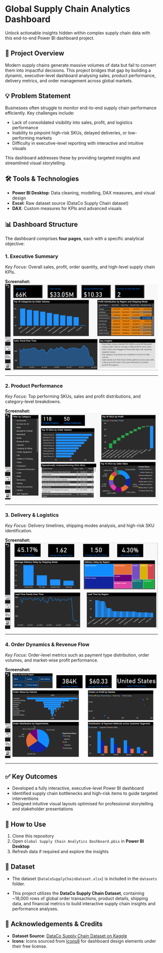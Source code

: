 # Global Supply Chain Analytics Dashboard

Unlock actionable insights hidden within complex supply chain data with this end-to-end Power BI dashboard project.

## 📌 Project Overview

Modern supply chains generate massive volumes of data but fail to convert them into impactful decisions. This project bridges that gap by building a dynamic, executive-level dashboard analysing sales, product performance, delivery metrics, and order management across global markets.

## 💡 Problem Statement

Businesses often struggle to monitor end-to-end supply chain performance efficiently. Key challenges include:

- Lack of consolidated visibility into sales, profit, and logistics performance  
- Inability to pinpoint high-risk SKUs, delayed deliveries, or low-performing markets  
- Difficulty in executive-level reporting with interactive and intuitive visuals

This dashboard addresses these by providing targeted insights and streamlined visual storytelling.

## 🛠️ Tools & Technologies

- **Power BI Desktop**: Data cleaning, modelling, DAX measures, and visual design  
- **Excel**: Raw dataset source (DataCo Supply Chain dataset)  
- **DAX**: Custom measures for KPIs and advanced visuals

## 📊 Dashboard Structure

The dashboard comprises **four pages**, each with a specific analytical objective:

### 1. Executive Summary

_Key Focus_: Overall sales, profit, order quantity, and high-level supply chain KPIs.

**Screenshot:**  
![Executive Summary](images/executive_summary.png)

---

### 2. Product Performance

_Key Focus_: Top performing SKUs, sales and profit distributions, and category-level breakdowns.

**Screenshot:**  
![Product Performance](images/product_performance.png)

---

### 3. Delivery & Logistics

_Key Focus_: Delivery timelines, shipping modes analysis, and high-risk SKU identification.

**Screenshot:**  
![Delivery & Logistics](images/delivery_logistics.png)

---

### 4. Order Dynamics & Revenue Flow

_Key Focus_: Order-level metrics such as payment type distribution, order volumes, and market-wise profit performance.

**Screenshot:**  
![Order Management](images/order_revenue.png)

---

## ✅ Key Outcomes

- Developed a fully interactive, executive-level Power BI dashboard  
- Identified supply chain bottlenecks and high-risk items to guide targeted interventions  
- Designed intuitive visual layouts optimised for professional storytelling and stakeholder presentations

## 🚀 How to Use

1. Clone this repository  
2. Open `Global Supply Chain Analytics Dashboard.pbix` in **Power BI Desktop**  
3. Refresh data if required and explore the insights

## 📁 Dataset

- The dataset (`DataCoSupplyChainDataset.xlsx`) is included in the `datasets` folder.

- This project utilizes the **DataCo Supply Chain Dataset**, containing ~18,000 rows of global order transactions, product details, shipping data, and financial metrics to build interactive supply chain insights and performance analyses.

## 🤝 Acknowledgements & Credits

- **Dataset Source**: [DataCo Supply Chain Dataset on Kaggle](https://www.kaggle.com/datasets)  
- **Icons**: Icons sourced from [Icons8](https://icons8.com/) for dashboard design elements under their free license.
  


